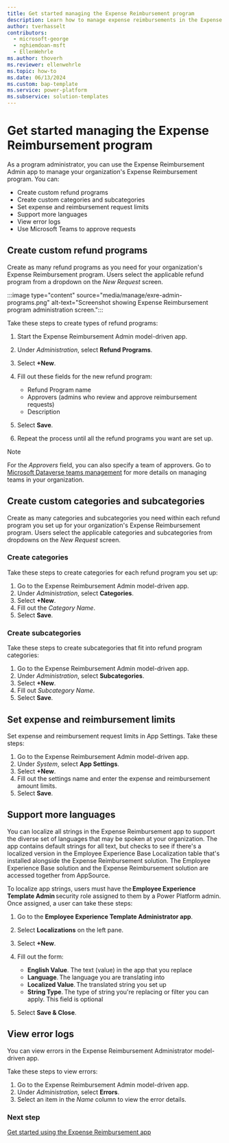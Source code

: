 ```yaml
---
title: Get started managing the Expense Reimbursement program
description: Learn how to manage expense reimbursements in the Expense Reimbursement Admin model-driven app for Microsoft Power Platform.
author: tverhasselt
contributors:
  - microsoft-george
  - nghiemdoan-msft
  - EllenWehrle
ms.author: thoverh
ms.reviewer: ellenwehrle
ms.topic: how-to
ms.date: 06/13/2024
ms.custom: bap-template
ms.service: power-platform
ms.subservice: solution-templates
---
```


# Get started managing the Expense Reimbursement program

As a program administrator, you can use the Expense Reimbursement Admin app to manage your organization's Expense Reimbursement program. You can:

- Create custom refund programs
- Create custom categories and subcategories
- Set expense and reimbursement request limits
- Support more languages
- View error logs
- Use Microsoft Teams to approve requests

## Create custom refund programs

Create as many refund programs as you need for your organization's Expense Reimbursement program. Users select the applicable refund program from a dropdown on the _New Request_ screen.

:::image type="content" source="media/manage/exre-admin-programs.png" alt-text="Screenshot showing Expense Reimbursement program administration screen.":::

Take these steps to create types of refund programs:

1. Start the Expense Reimbursement Admin model-driven app.
1. Under _Administration_, select **Refund Programs**.
1. Select **+New**.
1. Fill out these fields for the new refund program:

    - Refund Program name
    - Approvers (admins who review and approve reimbursement requests)
    - Description
1. Select **Save**.
1. Repeat the process until all the refund programs you want are set up.

> [!NOTE]
>
> For the _Approvers_ field, you can also specify a team of approvers. Go to [Microsoft Dataverse teams management](/power-platform/admin/manage-teams) for more details on managing teams in your organization.

## Create custom categories and subcategories

Create as many categories and subcategories you need within each refund program you set up for your organization's Expense Reimbursement program. Users select the applicable categories and subcategories from dropdowns on the _New Request_ screen.

### Create categories

Take these steps to create categories for each refund program you set up:

1. Go to the Expense Reimbursement Admin model-driven app.
1. Under _Administration_, select **Categories**.
1. Select **+New**.
1. Fill out the _Category Name_.
1. Select **Save**.

### Create subcategories

Take these steps to create subcategories that fit into refund program categories:

1. Go to the Expense Reimbursement Admin model-driven app.
1. Under _Administration_, select **Subcategories**.
1. Select **+New**.
1. Fill out _Subcategory Name_.
1. Select **Save**.

## Set expense and reimbursement limits

Set expense and reimbursement request limits in App Settings. Take these steps:

1. Go to the Expense Reimbursement Admin model-driven app.
1. Under _System_, select **App Settings**.
1. Select **+New**.
1. Fill out the settings name and enter the expense and reimbursement amount limits.
1. Select **Save**.

## Support more languages

You can localize all strings in the Expense Reimbursement app to support the diverse set of languages that may be spoken at your organization. The app contains default strings for all text, but checks to see if there's a localized version in the Employee Experience Base Localization table that's installed alongside the Expense Reimbursement solution. The Employee Experience Base solution and the Expense Reimbursement solution are accessed together from AppSource.

To localize app strings, users must have the **Employee Experience Template Admin** security role assigned to them by a Power Platform admin. Once assigned, a user can take these steps:

1. Go to the **Employee Experience Template Administrator app**.
1. Select **Localizations** on the left pane.
1. Select **+New**.
1. Fill out the form:

    - **English Value**. The text (value) in the app that you replace
    - **Language**. The language you are translating into
    - **Localized Value**. The translated string you set up
    - **String Type**. The type of string you're replacing or filter you can apply. This field is optional

1. Select **Save & Close**.

## View error logs

You can view errors in the Expense Reimbursement Administrator model-driven app.

Take these steps to view errors:

1. Go to the Expense Reimbursement Admin model-driven app.
1. Under _Administration_, select **Errors**.
1. Select an item in the _Name_ column to view the error details.

### Next step

[Get started using the Expense Reimbursement app](use.md)
